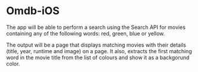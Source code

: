 # Omdb-iOS

The app will be able to perform a search using the Search API for movies containing any of the following words: red, green, blue or yellow.

The output will be a  page that displays matching movies with their details (title, year, runtime and image) on a page. It also, extracts the first matching word in the movie title from the list of colours and show it as a backgorund color.
